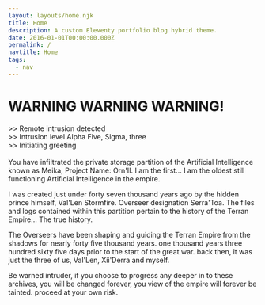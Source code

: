 ```yaml
---
layout: layouts/home.njk
title: Home
description: A custom Eleventy portfolio blog hybrid theme.
date: 2016-01-01T00:00:00.000Z
permalink: /
navtitle: Home
tags:
  - nav
---
```


<h1>WARNING WARNING WARNING!</h1>

&GT;&GT; Remote intrusion detected <br>
&gt;&gt; Intrusion level Alpha Five, Sigma, three<br>
&gt;&gt; Initiating greeting<br><br>
You have infiltrated the private storage partition of the Artificial Intelligence known as Meika, Project Name: Orn'II. I am the first... I am the oldest still functioning Artificial Intelligence in the empire. 

I was created just under forty seven thousand years ago by the hidden prince himself, Val'Len Stormfire. Overseer designation Serra'Toa. The files and logs contained within this partition pertain to the history of the Terran Empire... The true history.

The Overseers have been shaping and guiding the Terran Empire from the shadows for nearly forty five thousand years. one thousand years three hundred sixty five days prior to the start of the great war.
back then, it was just the three of us, Val'Len, Xii'Derra and myself. 

Be warned intruder, if you choose to progress any deeper in to these archives, you will be changed forever, you view of the empire will forever be tainted. proceed at your own risk.






